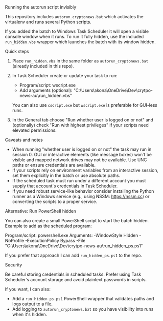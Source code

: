 Running the autorun script invisibly

This repository includes `autorun_cryptonews.bat` which activates the virtualenv and runs several Python scripts.

If you added the batch to Windows Task Scheduler it will open a visible console window when it runs. To run it fully hidden, use the included `run_hidden.vbs` wrapper which launches the batch with its window hidden.

Quick steps

1. Place `run_hidden.vbs` in the same folder as `autorun_cryptonews.bat` (already included in this repo).
2. In Task Scheduler create or update your task to run:

   - Program/script: wscript.exe
   - Add arguments (optional): "C:\\Users\\akona\\OneDrive\\Dev\\crytpo-news-au\\run_hidden.vbs"

   You can also use `cscript.exe` but `wscript.exe` is preferable for GUI-less runs.

3. In the General tab choose "Run whether user is logged on or not" and (optionally) check "Run with highest privileges" if your scripts need elevated permissions.

Caveats and notes

- When running "whether user is logged on or not" the task may run in session 0. GUI or interactive elements (like message boxes) won't be visible and mapped network drives may not be available. Use UNC paths or ensure credentials are available.
- If your scripts rely on environment variables from an interactive session, set them explicitly in the batch or use absolute paths.
- If the scheduled task must run under a different account you must supply that account's credentials in Task Scheduler.
- If you need robust service-like behavior consider installing the Python runner as a Windows service (e.g., using NSSM: https://nssm.cc) or converting the scripts to a proper service.

Alternative: Run PowerShell hidden

You can also create a small PowerShell script to start the batch hidden. Example to add as the scheduled program:

  Program/script: powershell.exe
  Arguments: -WindowStyle Hidden -NoProfile -ExecutionPolicy Bypass -File "C:\\Users\\akona\\OneDrive\\Dev\\crytpo-news-au\\run_hidden_ps.ps1"

If you prefer that approach I can add `run_hidden_ps.ps1` to the repo.

Security

Be careful storing credentials in scheduled tasks. Prefer using Task Scheduler's account storage and avoid plaintext passwords in scripts.

If you want, I can also:
- Add a `run_hidden_ps.ps1` PowerShell wrapper that validates paths and logs output to a file.
- Add logging to `autorun_cryptonews.bat` so you have visibility into runs when it's hidden.
